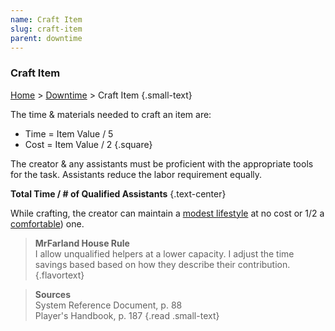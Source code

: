 ```yaml
---
name: Craft Item
slug: craft-item
parent: downtime
---
```

### Craft Item
[Home](dm-operations-center) > [Downtime](downtime-menu) > Craft Item {.small-text}

The time & materials needed to craft an item are:
- Time = Item Value / 5
- Cost = Item Value / 2
{.square}

The creator & any assistants must be proficient with the appropriate tools for the task. Assistants reduce the labor requirement equally. 

**Total Time / # of Qualified Assistants** {.text-center}

While crafting, the creator can maintain a [modest lifestyle](lifestyle) at no cost or 1/2 a [comfortable](lifestyle)) one.

> **MrFarland House Rule**<br/>
> I allow unqualified helpers at a lower capacity. I adjust the time savings based based on how they describe their contribution.
{.flavortext}

> **Sources** <br/>
> System Reference Document, p. 88<br/>
> Player's Handbook, p. 187
{.read .small-text}